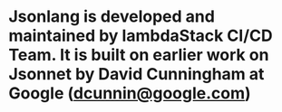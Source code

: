 # Jsonlang is developed and maintained by lambdaStack CI/CD Team. It is built on earlier work on Jsonnet by David Cunningham at Google (dcunnin@google.com)
